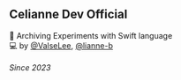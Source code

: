 ## Celianne Dev Official 
🍎 Archiving Experiments with Swift language </br>
💻 by [@ValseLee](https://github.com/ValseLee), [@lianne-b](https://github.com/lianne-b) </br>
</br>
_Since 2023_
